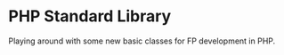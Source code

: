 PHP Standard Library
====================

Playing around with some new basic classes for FP development in PHP.